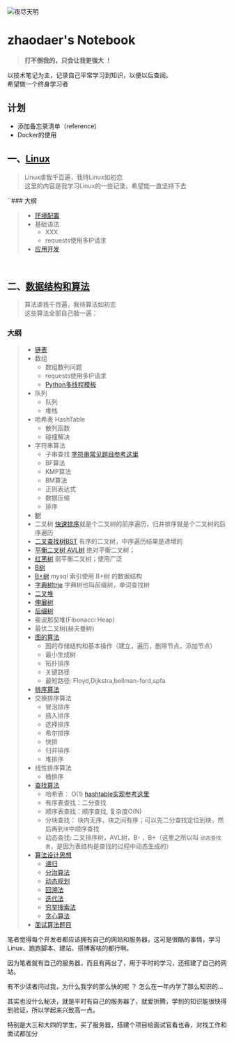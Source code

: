 ![夜尽天明](https://upload-images.jianshu.io/upload_images/12890819-6e2289f29c0d3b39.png?imageMogr2/auto-orient/strip%7CimageView2/2/w/1240)
# zhaodaer's Notebook

>**打不倒我的，只会让我更强大 ！**

以技术笔记为主，记录自己平常学习到知识，以便以后查阅。  
希望做一个终身学习者

## 计划
* 添加备忘录清单（reference）
* Docker的使用
&nbsp;
&nbsp;
&nbsp;
&nbsp; 
&nbsp; 
&nbsp; 
## 一、[Linux](Linux.md)
>Linux虐我千百遍，我待Linux如初恋  
>这里的内容是我学习Linux的一些记录，希望能一直坚持下去

``### 大纲
> * [环境配置](https://py3.io/doc/python/quickstart.html)
> * 基础语法
>   * XXX
>   * requests使用多IP请求
> * [应用开发](code/MultiThread_Template.py)


&nbsp; 
&nbsp; 
&nbsp; 
&nbsp; 
&nbsp; 
&nbsp; 
&nbsp; 
&nbsp; 

## 二、[数据结构和算法](数据结构和算法.md)
>算法虐我千百遍，我待算法如初恋  
>这些算法全部自己敲一遍：
### 大纲
> * [链表](https://py3.io/doc/python/quickstart.html)
> * 数组
>   * 数组数列问题
>   * requests使用多IP请求
>   * [Python多线程模板](code/MultiThread_Template.py)
> * 队列
>   * 队列
>   * 堆栈
> * 哈希表 HashTable
>   * 散列函数
>   * 碰撞解决
> * 字符串算法
>   * 子串查找 [字符串常见题目参考这里](9%20Algorithms%20Job%20Interview/1%20字符串.md) 
>   * BF算法  
>   * KMP算法  
>   * BM算法  
>   * 正则表达式
>   * 数据压缩
>   * 排序
> *  [树](4%20Tree/README.md)
>   * 二叉树  [快速排序](6%20Sort/README.md)就是个二叉树的前序遍历，归并排序就是个二叉树的后序遍历  
>   * [二叉查找树BST](4%20Tree/2-二叉查找树/二叉查找树.md)  有序的二叉树，中序遍历结果是递增的
>   * [平衡二叉树 AVL树](4%20Tree/3-平衡树AVL/README.md)   绝对平衡二叉树；
>   * [红黑树](4%20Tree/9-红黑树%20R-B%20tree/红黑树.md)  弱平衡二叉树；使用广泛
>   * [B树](4%20Tree/7-B树/B树.md)
>   * [B+树](4%20Tree/7-B树/B+树.md)  mysql 索引使用 B+树 的数据结构	  
>   * [字典树trie](4%20Tree/4-字典树Trie/README.md) 字典树也叫前缀树，单词查找树
>   * [二叉堆](4%20Tree/8-堆/堆.md)  
>   * [伸展树](4%20Tree/5-伸展树/伸展树.md)
>   * [后缀树](4%20Tree/6-后缀树/后缀树.md)
>   * 斐波那契堆(Fibonacci Heap)   
>   * 最优二叉树(赫夫曼树)  
> * [图的算法](5%20Graph/README.md)
>   * 图的存储结构和基本操作（建立，遍历，删除节点，添加节点）   
>   * 最小生成树  
>   * 拓扑排序  
>   * 关键路径  
>   * 最短路径: Floyd,Dijkstra,bellman-ford,spfa  
> * [排序算法](6%20Sort/README.md)
> * 交换排序算法
>   * 冒泡排序
>   * 插入排序    
>   * 选择排序    
>   * 希尔排序
>   * 快排   
>   * 归并排序  
>   * 堆排序
> * 线性排序算法
>   * 桶排序 
> * [查找算法](7%20Search/README.md)  
>   * 哈希表： O(1)  [hashtable实现参考这里](../3%20Hash%20Table/README.md)
>   * 有序表查找：二分查找 
>   * 顺序表查找：顺序查找, 复杂度O(N)  
>   * 分块查找： 块内无序，块之间有序；可以先二分查找定位到块，然后再到`块`中顺序查找  
>   * 动态查找:  二叉排序树，AVL树，B- ，B+（这里之所以叫 `动态查找表`，是因为表结构是查找的过程中动态生成的）
> * [算法设计思想](8%20Algorithms%20Analysis/README.md)
>   * [递归](8%20Algorithms%20Analysis/递归.md) 
>   * [分治算法](8%20Algorithms%20Analysis/分治算法.md) 
>   * [动态规划](8%20Algorithms%20Analysis/动态规划.md)  
>   * [回溯法](8%20Algorithms%20Analysis/回溯法.md)
>   * [迭代法](8%20Algorithms%20Analysis/迭代法.md)  
>   * [穷举搜索法](8%20Algorithms%20Analysis/穷举搜索法.md)   
>   * [贪心算法](8%20Algorithms%20Analysis/贪心算法.md) 
> * [面试算法题目](9%20Algorithms%20Job%20Interview/README.md)




笔者觉得每个开发者都应该拥有自己的网站和服务器，这可是很酷的事情，学习 Linux、跑跑脚本、建站、搭博客啥的都行啊。

因为笔者就有自己的服务器，而且有两台了，用于平时的学习，还搭建了自己的网站。

有不少读者问过我，为什么我学的那么快的呢 ？ 怎么在一年内学了那么知识的...

其实也没什么秘决，就是平时有自己的服务器了，就爱折腾，学到的知识能很快得到验证，所以学起来兴致高一点。

特别是大三和大四的学生，买了服务器，搭建个项目给面试官看也香，对找工作和面试都加分
